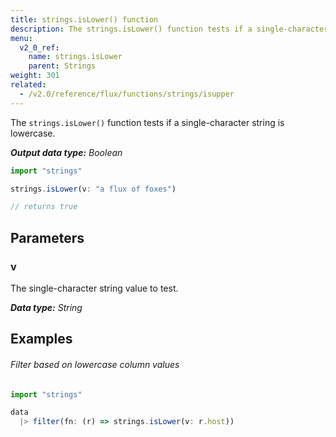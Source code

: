 ```yaml
---
title: strings.isLower() function
description: The strings.isLower() function tests if a single-character string is lowercase.
menu:
  v2_0_ref:
    name: strings.isLower
    parent: Strings
weight: 301
related:
  - /v2.0/reference/flux/functions/strings/isupper
---
```


The `strings.isLower()` function tests if a single-character string is lowercase.

_**Output data type:** Boolean_

```js
import "strings"

strings.isLower(v: "a flux of foxes")

// returns true
```

## Parameters

### v
The single-character string value to test.

_**Data type:** String_

## Examples

###### Filter based on lowercase column values
```js
import "strings"

data
  |> filter(fn: (r) => strings.isLower(v: r.host))
```
